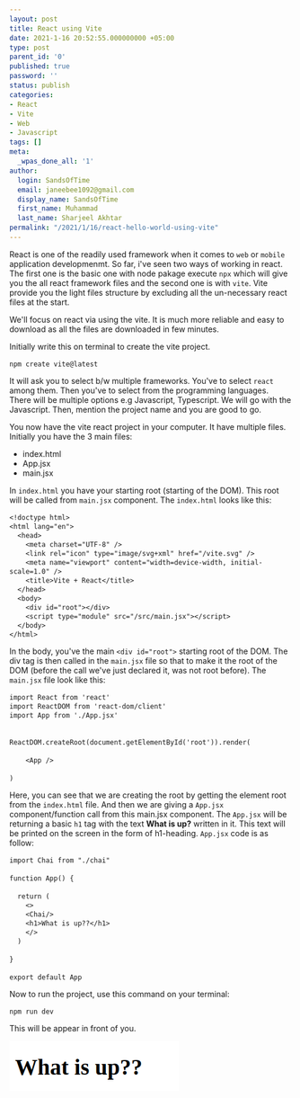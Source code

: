 ```yaml
---
layout: post
title: React using Vite
date: 2021-1-16 20:52:55.000000000 +05:00
type: post
parent_id: '0'
published: true
password: ''
status: publish
categories:
- React
- Vite
- Web
- Javascript
tags: []
meta:
  _wpas_done_all: '1'
author:
  login: SandsOfTime
  email: janeebee1092@gmail.com
  display_name: SandsOfTime
  first_name: Muhammad
  last_name: Sharjeel Akhtar
permalink: "/2021/1/16/react-hello-world-using-vite"
---
```

React is one of the readily used framework when it comes to `web` or `mobile`  application developmenmt. So far, i've seen two ways of working in react. The first one is the basic one with 
node pakage execute `npx` which will give you the all react framework files and the second one
is with `vite`. Vite provide you the light files structure by excluding all the un-necessary react 
files at the start.

We'll focus on react via using the vite. It is much more reliable and easy to download as all
the files are downloaded in few minutes.

Initially write this on terminal to create the vite project.

```
npm create vite@latest
```

It will ask you to select b/w multiple frameworks. You've to select `react` among them. Then you've to select from the programming languages. 
There will be multiple options e.g Javascript, Typescript. We will go with the Javascript. Then, mention the project name and you are good to go.

You now have the vite react project in your computer. It have multiple files. Initially you have the 3 main files:

* index.html
* App.jsx
* main.jsx

In `index.html` you have your starting root (starting of the DOM). This root will be called from `main.jsx` component. 
The `index.html` looks like this:
```
<!doctype html>
<html lang="en">
  <head>
    <meta charset="UTF-8" />
    <link rel="icon" type="image/svg+xml" href="/vite.svg" />
    <meta name="viewport" content="width=device-width, initial-scale=1.0" />
    <title>Vite + React</title>
  </head>
  <body>
    <div id="root"></div>
    <script type="module" src="/src/main.jsx"></script>
  </body>
</html>
```
In the body, you've the main `<div id="root">` starting root of the DOM. The div tag is then called in the `main.jsx` file 
so that to make it the root of the DOM (before the call we've just declared it, was not root before). The `main.jsx` file look
like this:
```
import React from 'react'
import ReactDOM from 'react-dom/client'
import App from './App.jsx'


ReactDOM.createRoot(document.getElementById('root')).render(
  
    <App />
  
)
```
Here, you can see that we are creating the root by getting the element root from the `index.html` file. And then we are giving 
a `App.jsx` component/function call from this main.jsx component. The `App.jsx` will be returning a basic `h1` tag with the text **What is up?** written in it.
This text will be printed on the screen in the form of h1-heading. `App.jsx` code is as follow:
```
import Chai from "./chai"

function App() {

  return (
    <>
    <Chai/>
    <h1>What is up??</h1>
    </>
  )
  
}

export default App
```

Now to run the project, use this command on your terminal:
```
npm run dev
```

This will be appear in front of you.

![A test image](/assets/images/clt/react-tea/1.png)

